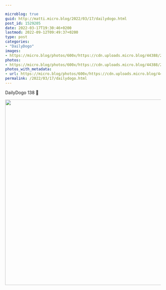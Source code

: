 ```yaml
---

microblog: true
guid: http://matti.micro.blog/2022/03/17/dailydogo.html
post_id: 1529205
date: 2022-03-17T19:30:46+0200
lastmod: 2022-09-12T09:49:37+0200
type: post
categories:
- "DailyDogo"
images:
- https://micro.blog/photos/600x/https://cdn.uploads.micro.blog/44388/2022/78b05acfdf.jpg
photos:
- https://micro.blog/photos/600x/https://cdn.uploads.micro.blog/44388/2022/78b05acfdf.jpg
photos_with_metadata:
- url: https://micro.blog/photos/600x/https://cdn.uploads.micro.blog/44388/2022/78b05acfdf.jpg
permalink: /2022/03/17/dailydogo.html
---
```

DailyDogo 138 🐶

<img src="/media/uploads/2022/78b05acfdf.jpg" width="600" height="600" alt="" />
